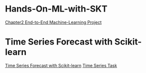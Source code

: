 # Hands-On-ML-with-SKT
[Chapter2 End-to-End Machine-Learning Project](https://nbviewer.jupyter.org/gist/Sky-rain8848/9a5dd2c9451b2f0bc727365323af83f3)

# Time Series Forecast with Scikit-learn
[Time Series Forecast with Scikit-learn](https://nbviewer.jupyter.org/gist/Sky-rain8848/d073a3b01fe0b95bf5c96ca8f9324c46/Time%20Series%20Forecast%20with%20Scikit-learn.ipynb)
[Time Series Task](https://nbviewer.jupyter.org/gist/Sky-rain8848/b4f75e305a272e7bf685660b95f99d6a)
